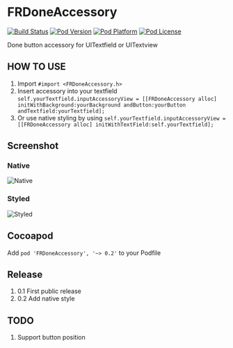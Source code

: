 FRDoneAccessory
===============
[![Build Status](https://travis-ci.org/freeskys/FRDoneAccessory.svg?branch=master)](https://travis-ci.org/freeskys/FRDoneAccessory)
[![Pod Version](http://img.shields.io/cocoapods/v/FRDoneAccessory.svg?style=flat)](http://cocoadocs.org/docsets/FRDoneAccessory/)
[![Pod Platform](http://img.shields.io/cocoapods/p/FRDoneAccessory.svg?style=flat)](http://cocoadocs.org/docsets/FRDoneAccessory/)
[![Pod License](http://img.shields.io/cocoapods/l/FRDoneAccessory.svg?style=flat)](http://opensource.org/licenses/MIT)

Done button accessory for UITextfield or UITextview

## HOW TO USE
1. Import `#import <FRDoneAccessory.h>`
2. Insert accessory into your textfield
`self.yourTextfield.inputAccessoryView = [[FRDoneAccessory alloc] initWithBackground:yourBackground andButton:yourButton andTextfield:yourTextfield];`
3. Or use native styling by using `self.yourTextfield.inputAccessoryView = [[FRDoneAccessory alloc] initWithTextField:self.yourTextfield];`

## Screenshot
### Native
![Native](http://blezcode.com/images/github/FRDoneAccessory/Screenshot_Native.jpg)

### Styled
![Styled](http://blezcode.com/images/github/FRDoneAccessory/Screenshot_Styled.jpg)

## Cocoapod
Add `pod 'FRDoneAccessory', '~> 0.2'` to your Podfile

## Release
1. 0.1 First public release
2. 0.2 Add native style

## TODO
1. Support button position
